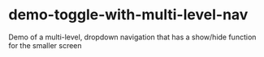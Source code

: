 # demo-toggle-with-multi-level-nav
Demo of a multi-level, dropdown navigation that has a show/hide function for the smaller screen
